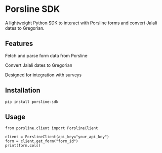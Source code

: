 # Porsline SDK
A lightweight Python SDK to interact with Porsline forms and convert Jalali dates to Gregorian.

## Features
Fetch and parse form data from Porsline

Convert Jalali dates to Gregorian

Designed for integration with surveys

## Installation

`pip install porsline-sdk`

## Usage
````
from porsline.client import PorslineClient

client = PorslineClient(api_key="your_api_key")
form = client.get_form("form_id")
print(form.cols)
````
